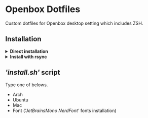# Openbox Dotfiles

Custom dotfiles for Openbox desktop setting which includes ZSH.

## Installation

<details>
<summary><b>Direct installation</b></summary>

#### Clone the repository to *'~/.config'* directly.

```bash
git clone https://github.com/astaos/openbox-dotfiles.git ~/.config
```

> Run *'install.sh'* to install essentials.

```bash
bash ~/.config/tools/install_themes.sh
bash ~/.config/tools/install_zsh.sh
```

</details>

<details>
<summary><b>Install with rsync</b></summary>

#### I highly recommend to clone the repository to *'~/Documents'* with rsync.

```bash
git clone https://github.com/astaos/openbox-dotfiles.git ~/Documents/openbox-dotfiles/
```

> Use rsync to sync the dotfiles.

```bash
rsync -avxHAXP --exclude={'.git*/','*.git','tools','LICENSE','*.md'} ~/Documents/openbox-dotfiles/* ~/.config/
```

> Run *'install.sh'* to install essentials.

``` bash
bash ~/Documents/openbox-dotfiles/tools/install_themes.sh
bash ~/Documents/openbox-dotfiles/tools/install_zsh.sh
```

</details>

## *'install.sh'* script

Type one of belows.

- Arch
- Ubuntu
- Mac
- Font (*'JetBrainsMono NerdFont'* fonts installation)
